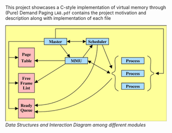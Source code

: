 This project showcases a C-style implementation of virtual memory through (Pure) Demand Paging
`LA8.pdf` contains the project motivation and description along with implementation of each file

![Data Structures and Interaction Diagram among different modules](image.png "Data Structures and Interaction Diagram among different modules")
_Data Structures and Interaction Diagram among different modules_
